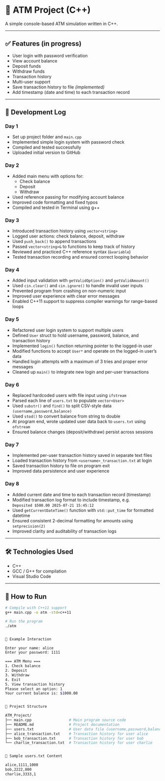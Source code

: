 # 🏧 ATM Project (C++)

A simple console-based ATM simulation written in C++.

---

## ✅ Features (in progress)

- User login with password verification  
- View account balance  
- Deposit funds  
- Withdraw funds  
- Transaction history  
- Multi-user support  
- Save transaction history to file *(implemented)*  
- Add timestamp (date and time) to each transaction record  

---

## 📅 Development Log

### Day 1
- Set up project folder and `main.cpp`
- Implemented simple login system with password check
- Compiled and tested successfully
- Uploaded initial version to GitHub

### Day 2
- Added main menu with options for:
  - Check balance
  - Deposit
  - Withdraw
- Used reference passing for modifying account balance
- Improved code formatting and fixed typos
- Compiled and tested in Terminal using g++

### Day 3
- Introduced transaction history using `vector<string>`
- Logged user actions: check balance, deposit, withdraw
- Used `push_back()` to append transactions
- Passed `vector<string>&` to functions to keep track of history
- Reviewed and practiced C++ reference syntax (`&variable`)
- Tested transaction recording and ensured correct looping behavior

### Day 4
- Added input validation with `getValidOption()` and `getValidAmount()`
- Used `cin.clear()` and `cin.ignore()` to handle invalid user inputs
- Prevented program from crashing on non-numeric input
- Improved user experience with clear error messages
- Enabled C++11 support to suppress compiler warnings for range-based loops

### Day 5
- Refactored user login system to support multiple users
- Defined `User` struct to hold username, password, balance, and transaction history
- Implemented `login()` function returning pointer to the logged-in user
- Modified functions to accept `User*` and operate on the logged-in user’s data
- Handled login attempts with a maximum of 3 tries and proper error messages
- Cleaned up `main()` to integrate new login and per-user transactions

### Day 6
- Replaced hardcoded users with file input using `ifstream`
- Parsed each line of `users.txt` to populate `vector<User>`
- Used `substr()` and `find()` to split CSV-style data `(username,password,balance)`
- Used `stod()` to convert balance from string to double
- At program end, wrote updated user data back to `users.txt` using `ofstream`
- Ensured balance changes (deposit/withdraw) persist across sessions

### Day 7
- Implemented per-user transaction history saved in separate text files
- Loaded transaction history from `<username>_transaction.txt` at login
- Saved transaction history to file on program exit
- Improved data persistence and user experience

### Day 8
- Added current date and time to each transaction record (timestamp)
- Modified transaction log format to include timestamp, e.g.  
  `Deposited $500.00 2025-07-21 15:45:12`
- Used `getCurrentDateTime()` function with `std::put_time` for formatted datetime
- Ensured consistent 2-decimal formatting for amounts using `setprecision(2)`
- Improved clarity and auditability of transaction logs

---

## 🛠️ Technologies Used

- C++  
- GCC / G++ for compilation  
- Visual Studio Code  

---

## 🔧 How to Run

```bash
# Compile with C++11 support
g++ main.cpp -o atm -std=c++11

# Run the program
./atm


💬 Example Interaction

Enter your name: alice  
Enter your password: 1111

=== ATM Menu ===  
1. Check balance  
2. Deposit  
3. Withdraw  
4. Exit  
5. View transaction history  
Please select an option: 1  
Your current balance is: $1000.00


📂 Project Structure

ATM_Project/
├── main.cpp                 # Main program source code
├── README.md                # Project documentation
├── users.txt                # User data file (username,password,balance)
├── alice_transaction.txt    # Transaction history for user alice
├── bob_transaction.txt      # Transaction history for user bob
└── charlie_transaction.txt  # Transaction history for user charlie


📄 Sample users.txt Content

alice,1111,1000  
bob,2222,800  
charlie,3333,1